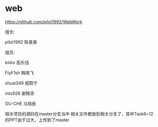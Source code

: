 # web
https://github.com/pilot1992/WebWork

组长:

pilot1992 陈旻昊

组员:

kiiiilo 高乐恬

FlyF1sh 韩雨飞

shuai349 郝蔚宁

mtx926 谢锦添

GU-CHE 马旭辰

相关项目的源码在master分支当中
相关文件都放到相关分支了，其中Task6~12的PPT由于过大，上传到了master
